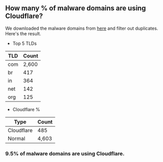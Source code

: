 ## How many % of malware domains are using Cloudflare?


We downloaded the malware domains from [here](https://urlhaus.abuse.ch) and filter out duplicates.
Here's the result.


[//]: # (start replacement)


- Top 5 TLDs

| TLD | Count |
| --- | --- |
| com | 2,600 |
| br | 417 |
| in | 364 |
| net | 142 |
| org | 125 |


- Cloudflare %

| Type | Count |
| --- | --- |
| Cloudflare | 485 |
| Normal | 4,603 |


### 9.5% of malware domains are using Cloudflare.
